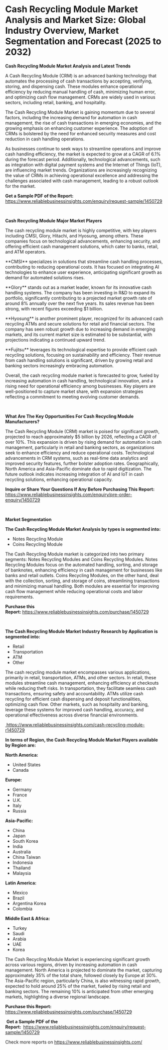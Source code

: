 <p><h1>Cash Recycling Module Market Analysis and Market Size: Global Industry Overview, Market Segmentation and Forecast (2025 to 2032)</h1></p><p><strong>Cash Recycling Module Market Analysis and Latest Trends</strong></p>
<p><p>A Cash Recycling Module (CRM) is an advanced banking technology that automates the processing of cash transactions by accepting, verifying, storing, and dispensing cash. These modules enhance operational efficiency by reducing manual handling of cash, minimizing human error, and optimizing cash flow management. CRMs are widely used in various sectors, including retail, banking, and hospitality.</p><p>The Cash Recycling Module Market is gaining momentum due to several factors, including the increasing demand for automation in cash management, the rise of cash transactions in emerging economies, and the growing emphasis on enhancing customer experience. The adoption of CRMs is bolstered by the need for enhanced security measures and cost reduction in cash handling operations. </p><p>As businesses continue to seek ways to streamline operations and improve cash handling efficiency, the market is expected to grow at a CAGR of 6.1% during the forecast period. Additionally, technological advancements, such as integration with digital payment systems and the Internet of Things (IoT), are influencing market trends. Organizations are increasingly recognizing the value of CRMs in achieving operational excellence and addressing the challenges associated with cash management, leading to a robust outlook for the market.</p></p>
<p><strong>Get a Sample PDF of the Report:&nbsp;</strong> <a href="https://www.reliablebusinessinsights.com/enquiry/request-sample/1450729?utm_campaign=2180&utm_medium=2&utm_source=Github&utm_content=ia&utm_term=11042025&utm_id=cash-recycling-module">https://www.reliablebusinessinsights.com/enquiry/request-sample/1450729</a></p>
<p>&nbsp;</p>
<p><strong>Cash Recycling Module Major Market Players</strong></p>
<p><p>The cash recycling module market is highly competitive, with key players including CMSI, Glory, Hitachi, and Hyosung, among others. These companies focus on technological advancements, enhancing security, and offering efficient cash management solutions, which cater to banks, retail, and ATM operators.</p><p>**CMSI** specializes in solutions that streamline cash handling processes, contributing to reducing operational costs. It has focused on integrating AI technologies to enhance user experience, anticipating significant growth as demand for automated solutions rises.</p><p>**Glory** stands out as a market leader, known for its innovative cash handling systems. The company has been investing in R&D to expand its portfolio, significantly contributing to a projected market growth rate of around 8% annually over the next five years. Its sales revenue has been strong, with recent figures exceeding $1 billion.</p><p>**Hyosung** is another prominent player, recognized for its advanced cash recycling ATMs and secure solutions for retail and financial sectors. The company has seen robust growth due to increasing demand in emerging markets, and its current market size is estimated to be substantial, with projections indicating a continued upward trend.</p><p>**Fujitsu** leverages its technological expertise to provide efficient cash recycling solutions, focusing on sustainability and efficiency. Their revenue from cash handling solutions is significant, driven by growing retail and banking sectors increasingly embracing automation.</p><p>Overall, the cash recycling module market is forecasted to grow, fueled by increasing automation in cash handling, technological innovation, and a rising need for operational efficiency among businesses. Key players are well-positioned to capture market share, with expansion strategies reflecting a commitment to meeting evolving customer demands.</p></p>
<p>&nbsp;</p>
<p><strong>What Are The Key Opportunities For Cash Recycling Module Manufacturers?</strong></p>
<p><p>The Cash Recycling Module (CRM) market is poised for significant growth, projected to reach approximately $5 billion by 2026, reflecting a CAGR of over 10%. This expansion is driven by rising demand for automation in cash management, particularly in retail and banking sectors, as organizations seek to enhance efficiency and reduce operational costs. Technological advancements in CRM systems, such as real-time data analytics and improved security features, further bolster adoption rates. Geographically, North America and Asia-Pacific dominate due to rapid digitization. The future outlook indicates increasing integration of AI and IoT in cash recycling solutions, enhancing operational capacity.</p></p>
<p><strong>Inquire or Share Your Questions If Any Before Purchasing This Report:</strong> <a href="https://www.reliablebusinessinsights.com/enquiry/pre-order-enquiry/1450729?utm_campaign=2180&utm_medium=2&utm_source=Github&utm_content=ia&utm_term=11042025&utm_id=cash-recycling-module">https://www.reliablebusinessinsights.com/enquiry/pre-order-enquiry/1450729</a></p>
<p>&nbsp;</p>
<p><strong>Market Segmentation</strong></p>
<p><strong>The Cash Recycling Module Market Analysis by types is segmented into:</strong></p>
<p><ul><li>Notes Recycling Module</li><li>Coins Recycling Module</li></ul></p>
<p><p>The Cash Recycling Module market is categorized into two primary segments: Notes Recycling Modules and Coins Recycling Modules. Notes Recycling Modules focus on the automated handling, sorting, and storage of banknotes, enhancing efficiency in cash management for businesses like banks and retail outlets. Coins Recycling Modules, on the other hand, deal with the collection, sorting, and storage of coins, streamlining transactions and minimizing manual handling. Both modules are essential for improving cash flow management while reducing operational costs and labor requirements.</p></p>
<p><strong>Purchase this Report:&nbsp;</strong><a href="https://www.reliablebusinessinsights.com/purchase/1450729?utm_campaign=2180&utm_medium=2&utm_source=Github&utm_content=ia&utm_term=11042025&utm_id=cash-recycling-module">https://www.reliablebusinessinsights.com/purchase/1450729</a></p>
<p>&nbsp;</p>
<p><strong>The Cash Recycling Module Market Industry Research by Application is segmented into:</strong></p>
<p><ul><li>Retail</li><li>Transportation</li><li>ATM</li><li>Other</li></ul></p>
<p><p>The cash recycling module market encompasses various applications, primarily in retail, transportation, ATMs, and other sectors. In retail, these modules streamline cash management, enhancing efficiency at checkouts while reducing theft risks. In transportation, they facilitate seamless cash transactions, ensuring safety and accountability. ATMs utilize cash recycling for efficient cash dispensing and deposit functionalities, optimizing cash flow. Other markets, such as hospitality and banking, leverage these systems for improved cash handling, accuracy, and operational effectiveness across diverse financial environments.</p></p>
<p><a href="https://www.reliablebusinessinsights.com/cash-recycling-module-r1450729?utm_campaign=2180&utm_medium=2&utm_source=Github&utm_content=ia&utm_term=11042025&utm_id=cash-recycling-module">&nbsp;https://www.reliablebusinessinsights.com/cash-recycling-module-r1450729</a></p>
<p><strong>In terms of Region, the Cash Recycling Module Market Players available by Region are:</strong></p>
<p>
    <p> <strong> North America: </strong>
        <ul>
            <li>United States</li>
            <li>Canada</li>
        </ul>
        </p> 
    <p> <strong> Europe: </strong>
        <ul>
            <li>Germany</li>
            <li>France</li>
            <li>U.K.</li>
            <li>Italy</li>
            <li>Russia</li>
        </ul>
        </p> 
    <p> <strong> Asia-Pacific: </strong>
        <ul>
            <li>China</li>
            <li>Japan</li>
            <li>South Korea</li>
            <li>India</li>
            <li>Australia</li>
            <li>China Taiwan</li>
            <li>Indonesia</li>
            <li>Thailand</li>
            <li>Malaysia</li>
        </ul>
        </p> 
    <p> <strong> Latin America: </strong>
        <ul>
            <li>Mexico</li>
            <li>Brazil</li>
            <li>Argentina Korea</li>
            <li>Colombia</li>
        </ul>
        </p> 
    <p> <strong> Middle East & Africa: </strong>
        <ul>
            <li>Turkey</li>
            <li>Saudi</li>
            <li>Arabia</li>
            <li>UAE</li>
            <li>Korea</li>
        </ul>
    </p>
    </p>
<p><p>The Cash Recycling Module Market is experiencing significant growth across various regions, driven by increasing automation in cash management. North America is projected to dominate the market, capturing approximately 35% of the total share, followed closely by Europe at 30%. The Asia-Pacific region, particularly China, is also witnessing rapid growth, expected to hold around 25% of the market, fueled by rising retail and banking sectors. The remaining 10% is anticipated from other emerging markets, highlighting a diverse regional landscape.</p></p>
<p><strong>Purchase this Report: </strong><a href="https://www.reliablebusinessinsights.com/purchase/1450729?utm_campaign=2180&utm_medium=2&utm_source=Github&utm_content=ia&utm_term=11042025&utm_id=cash-recycling-module">https://www.reliablebusinessinsights.com/purchase/1450729</a></p>
<p>&nbsp;<strong>Get a Sample PDF of the Report:&nbsp;&nbsp;</strong><a href="https://www.reliablebusinessinsights.com/enquiry/request-sample/1450729?utm_campaign=2180&utm_medium=2&utm_source=Github&utm_content=ia&utm_term=11042025&utm_id=cash-recycling-module">https://www.reliablebusinessinsights.com/enquiry/request-sample/1450729</a></p>
<p><strong></strong></p>
<p>Check more reports on <a href="https://www.reliablebusinessinsights.com/?utm_campaign=2180&utm_medium=2&utm_source=Github&utm_content=ia&utm_term=11042025&utm_id=cash-recycling-module">https://www.reliablebusinessinsights.com/</a></p>